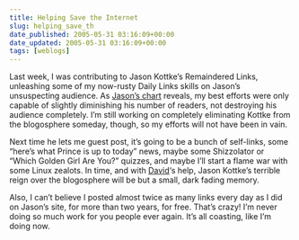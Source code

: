 ```yaml
---
title: Helping Save the Internet
slug: helping_save_th
date_published: 2005-05-31 03:16:09+00:00
date_updated: 2005-05-31 03:16:09+00:00
tags: [weblogs]
---
```

Last week, I was contributing to Jason Kottke’s Remaindered Links, unleashing some of my now-rusty Daily Links skills on Jason’s unsuspecting audience. As [Jason’s chart](http://kottke.org/) reveals, my best efforts were only capable of slightly diminishing his number of readers, not destroying his audience completely. I’m still working on completely eliminating Kottke from the blogosphere someday, though, so my efforts will not have been in vain.

Next time he lets me guest post, it’s going to be a bunch of self-links, some “here’s what Prince is up to today” news, maybe some Shizzolator or “Which Golden Girl Are You?” quizzes, and maybe I’ll start a flame war with some Linux zealots. In time, and with [David](http://hello.typepad.com)‘s help, Jason Kottke’s terrible reign over the blogosphere will be but a small, dark fading memory.

Also, I can’t believe I posted almost twice as many links every day as I did on Jason’s site, for more than two years, for free. That’s crazy! I’m never doing so much work for you people ever again. It’s all coasting, like I’m doing now.
